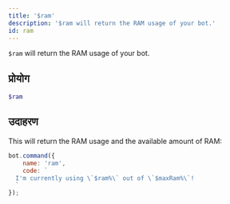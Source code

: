 ```yaml
---
title: '$ram'
description: '$ram will return the RAM usage of your bot.'
id: ram
---
```


`$ram` will return the RAM usage of your bot.

## प्रोयोग

```php
$ram
```

## उदाहरण

This will return the RAM usage and the available amount of RAM:

```javascript
bot.command({
    name: 'ram',
    code: `
  I'm currently using \`$ram%\` out of \`$maxRam%\`!
  `
});
```
